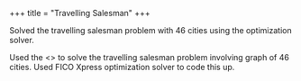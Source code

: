 +++
title = "Travelling Salesman"
+++

Solved the travelling salesman problem with 46 cities using the optimization solver.

<!--more-->

Used the <> to solve the travelling salesman problem involving graph of 46 cities. 
Used FICO Xpress optimization solver to code this up.